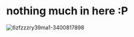 # nothing much in here :P
![6zfzzzry39ma1-3400817898](https://github.com/user-attachments/assets/038fcce2-1fc3-4571-872f-cef77f1ad9c7)
